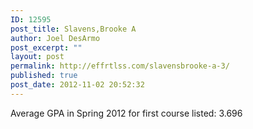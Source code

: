 ```yaml
---
ID: 12595
post_title: Slavens,Brooke A
author: Joel DesArmo
post_excerpt: ""
layout: post
permalink: http://effrtlss.com/slavensbrooke-a-3/
published: true
post_date: 2012-11-02 20:52:32
---
```

<p>Average GPA in Spring 2012 for first course listed: 3.696</p>